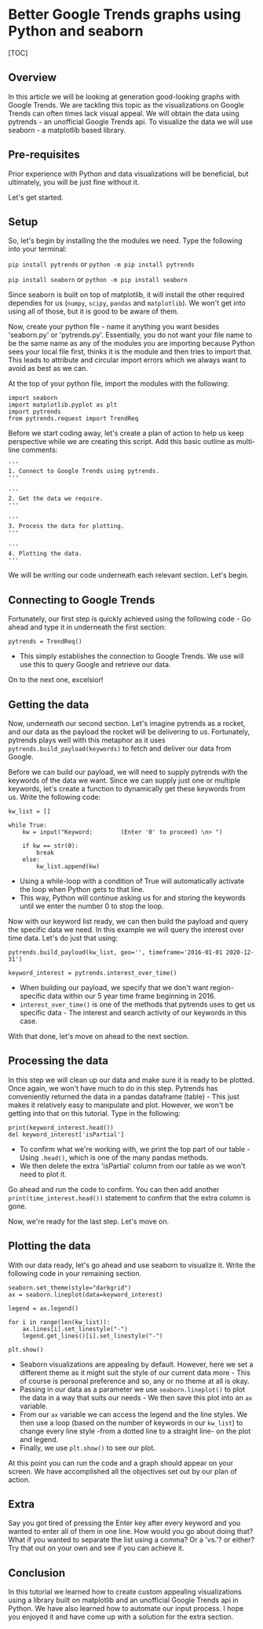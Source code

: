 <!-- @import "[TOC]" {cmd="toc" depthFrom=1 depthTo=6 orderedList=false} -->

# Better Google Trends graphs using Python and seaborn
[TOC]

## Overview
In this article we will be looking at generation good-looking graphs with Google Trends.
We are tackling this topic as the visualizations on Google Trends can often times lack visual appeal.
We will obtain the data using pytrends - an unofficial Google Trends api. To visualize the data we will use seaborn - a matplotlib based library.

## Pre-requisites
Prior experience with Python and data visualizations will be beneficial, but ultimately, you will be just fine without it.

Let's get started.

## Setup
So, let's begin by installing the the modules we need. Type the following into your terminal:

`pip install pytrends` or `python -m pip install pytrends`

`pip install seaborn` or `python -m pip install seaborn`

Since seaborn is built on top of matplotlib, it will install the other required dependies for us (`numpy`, `scipy`, `pandas` and `matplotlib`). We won't get into using all of those, but it is good to be aware of them.

Now, create your python file - name it anything you want besides 'seaborn.py' or 'pytrends.py'. 
Essentially, you do not want your file name to be the same name as any of the modules you are importing because Python sees your local file first, thinks it is the module and then tries to import that. This leads to attribute and circular import errors which we always want to avoid as best as we can.

At the top of your python file, import the modules with the following:
```
import seaborn
import matplotlib.pyplot as plt
import pytrends
from pytrends.request import TrendReq
```

Before we start coding away, let's create a plan of action to help us keep perspective while we are creating this script. Add this basic outline as multi-line comments:
```
'''
1. Connect to Google Trends using pytrends.
'''

'''
2. Get the data we require.
'''

'''
3. Process the data for plotting.
'''

'''
4. Plotting the data.
'''
```
We will be writing our code underneath each relevant section. 
Let's begin.

## Connecting to Google Trends
Fortunately, our first step is quickly achieved using the following code - Go ahead and type it in underneath the first section:
```
pytrends = TrendReq()
```
- This simply establishes the connection to Google Trends. We use will use this to query Google and retrieve our data.

On to the next one, excelsior! 

## Getting the data
Now, underneath our second section. Let's imagine pytrends as a rocket, and our data as the payload the rocket will be delivering to us.
Fortunately, pytrends plays well with this metaphor as it uses `pytrends.build_payload(keywords)` to fetch and deliver our data from Google.

Before we can build our payload, we will need to supply pytrends with the keywords of the data we want.
Since we can supply just one or multiple keywords, let's create a function to dynamically get these keywords from us. Write the following code:
```
kw_list = []

while True:
    kw = input("Keyword:        (Enter '0' to proceed) \n> ")
    
    if kw == str(0):
        break
    else: 
        kw_list.append(kw) 
```
- Using a while-loop with a condition of True will automatically activate the loop when Python gets to that line. 
- This way, Python will continue asking us for and storing the keywords until we enter the number 0 to stop the loop.

Now with our keyword list ready, we can then build the payload and query the specific data we need. In this example we will query the interest over time data. Let's do just that using:
```
pytrends.build_payload(kw_list, geo='', timeframe='2016-01-01 2020-12-31')

keyword_interest = pytrends.interest_over_time()
```
- When building our payload, we specify that we don't want region-specific data within our 5 year time frame beginning in 2016.
- `interest_over_time()` is one of the methods that pytrends uses to get us specific data - The interest and search activity of our keywords in this case.

With that done, let's move on ahead to the next section.

## Processing the data
In this step we will clean up our data and make sure it is ready to be plotted.
Once again, we won't have much to do in this step. Pytrends has conveniently returned the data in a 
pandas dataframe (table) - This just makes it relatively easy to manipulate and plot. However, we won't be getting into that on this tutorial. Type in the following:  
```
print(keyword_interest.head())
del keyword_interest['isPartial']
```
- To confirm what we're working with, we print the top part of our table - Using `.head()`, which is one of the many pandas methods. 
- We then delete the extra 'isPartial' column from our table as we won't need to plot it. 

Go ahead and run the code to confirm. You can then add another `print(time_interest.head())` statement to confirm that the extra column is gone.

Now, we're ready for the last step. Let's move on.

## Plotting the data
With our data ready, let's go ahead and use seaborn to visualize it.
Write the following code in your remaining section.
```
seaborn.set_theme(style="darkgrid")
ax = seaborn.lineplot(data=keyword_interest)

legend = ax.legend()

for i in range(len(kw_list)):
    ax.lines[i].set_linestyle("-")
    legend.get_lines()[i].set_linestyle("-")

plt.show()
```
- Seaborn visualizations are appealing by default. However, here we set a different theme as it might suit the style of our current data more - This of course is personal preference and so, any or no theme at all is okay.    
- Passing in our data as a parameter we use `seaborn.lineplot()` to plot the data in a way that suits our needs - We then save this plot into an `ax` variable.
- From our `ax` variable we can access the legend and the line styles. We then use a loop (based on the number of keywords in our `kw_list`) to change every line style -from a dotted line to a straight line- on the plot and legend.
- Finally, we use `plt.show()` to see our plot. 

At this point you can run the code and a graph should appear on your screen.
We have accomplished all the objectives set out by our plan of action.

## Extra
Say you got tired of pressing the Enter key after every keyword and you wanted to enter all of them in one line. How would you go about doing that?
What if you wanted to separate the list using a comma? Or a 'vs.'? or either?
Try that out on your own and see if you can achieve it. 


## Conclusion
In this tutorial we learned how to create custom appealing visualizations using a library built on matplotlib and an unofficial Google Trends api in Python. We have also learned how to automate our input process. I hope you enjoyed it and have come up with a solution for the extra section.